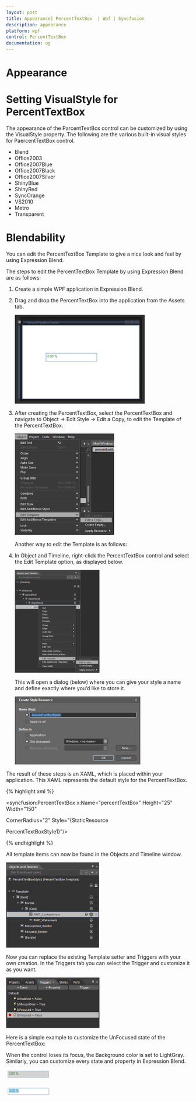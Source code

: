 ```yaml
---
layout: post
title: Appearance| PercentTextBox  | Wpf | Syncfusion
description: appearance 
platform: wpf
control: PercentTextBox 
documentation: ug
---
```


# Appearance 

# Setting VisualStyle for PercentTextBox

The appearance of the ParcentTextBox control can be customized by using the VisualStyle property. The following are the various built-in visual styles for PaercentTextBox control.

* Blend
* Office2003
* Office2007Blue
* Office2007Black
* Office2007Silver
* ShinyBlue
* ShinyRed
* SyncOrange
* VS2010
* Metro
* Transparent
# Blendability


You can edit the PercentTextBox Template to give a nice look and feel by using Expression Blend.

The steps to edit the PercentTextBox Template by using Expression Blend are as follows:

1. Create a simple WPF application in Expression Blend.
2. Drag and drop the PercentTextBox into the application from the Assets tab.

   ![](Appearance_images/Appearance_img1.png)


3. After creating the PercentTextBox, select the PercentTextBox and navigate to Object -> Edit Style -> Edit a Copy, to edit the Template of the PercentTextBox.

   ![](Appearance_images/Appearance_img2.png)


   Another way to edit the Template is as follows:

4. In Object and Timeline, right-click the PercentTextBox control and select the Edit Template option, as displayed below.

   ![](Appearance_images/Appearance_img3.png)


   This will open a dialog (below) where you can give your style a name and define exactly where you’d like to store it.

   ![](Appearance_images/Appearance_img4.png)


The result of these steps is an XAML, which is placed within your application. This XAML represents the default style for the PercentTextBox.

 {% highlight xml %}


<syncfusion:PercentTextBox x:Name="percentTextBox" Height="25" Width="150" 

CornerRadius="2" Style="{StaticResource 

PercentTextBoxStyle1}"/>

 {% endhighlight %}





All template items can now be found in the Objects and Timeline window.

![](Appearance_images/Appearance_img5.png)


Now you can replace the existing Template setter and Triggers with your own creation. In the Triggers tab you can select the Trigger and customize it as you want.

![](Appearance_images/Appearance_img6.png)


Here is a simple example to customize the UnFocused state of the PercentTextBox: 






When the control loses its focus, the Background color is set to LightGray. Similarly, you can customize every state and property in Expression Blend.

![](Appearance_images/Appearance_img7.png)


![](Appearance_images/Appearance_img8.png)


